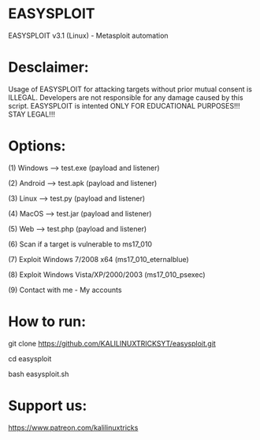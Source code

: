 # EASYSPLOIT
EASYSPLOIT v3.1 (Linux) - Metasploit automation

# Desclaimer:

 Usage of EASYSPLOIT for attacking targets without prior mutual consent is
 ILLEGAL. Developers are not responsible for any damage caused by this script.
 EASYSPLOIT is intented ONLY FOR EDUCATIONAL PURPOSES!!! STAY LEGAL!!! 
 
# Options:

(1) Windows --> test.exe (payload and listener) 

(2) Android --> test.apk (payload and listener)  

(3) Linux --> test.py (payload and listener) 

(4) MacOS --> test.jar (payload and listener)

(5) Web --> test.php (payload and listener)

(6) Scan if a target is vulnerable to ms17_010

(7) Exploit Windows 7/2008 x64 (ms17_010_eternalblue)

(8) Exploit Windows Vista/XP/2000/2003 (ms17_010_psexec)  

(9) Contact with me - My accounts

# How to run:

git clone https://github.com/KALILINUXTRICKSYT/easysploit.git
 
cd easysploit

bash easysploit.sh

# Support us:

https://www.patreon.com/kalilinuxtricks
